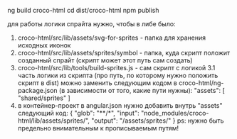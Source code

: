 ng build croco-html
cd dist/croco-html
npm publish

для работы логики спрайта нужно, чтобы в либе было:
1. croco-html/src/lib/assets/svg-for-sprites - папка для хранения исходных иконок
2. croco-html/src/lib/assets/sprites/symbol - папка, куда скрипт положит созданный спрайт (скрипт может этот путь сам создать)
3. croco-html/src/lib/tools/build-sprites.js - сам скрипт с логикой
3.1 часть логики из скрипта (про путь, по которому нужно положить скрипт в dist) можно заменить следующим кодом в croco-html/ng-package.json (в зависимости от того, какие пути нужны):
  "assets": [
    "shared/sprites"
  ]
4. в контейнер-проект в angular.json нужно добавить внутрь "assets" следующий код:
  {
    "glob": "**/*",
    "input": "node_modules/croco-html/lib/assets/sprites/",
    "output": "/assets/sprites/"
  }
  ps: нужно быть предельно внимательным к прописываемым путям!



